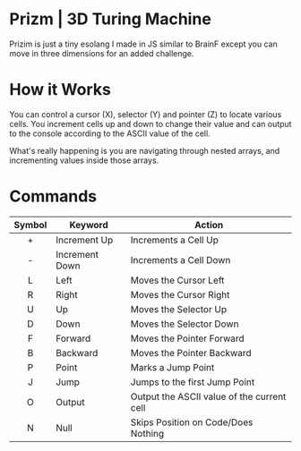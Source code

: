 # Prizm | 3D Turing Machine
Prizim is just a tiny esolang I made in JS similar to BrainF except you can move in three dimensions for an added challenge.

# How it Works
You can control a cursor (X), selector (Y) and pointer (Z) to locate various cells. You increment cells up and down to change their value and can output to the console according to the ASCII value of the cell.

What's really happening is you are navigating through nested arrays, and incrementing values inside those arrays.

# Commands
| Symbol | Keyword | Action |
| :----: | ------- | ------ |
| +      | Increment Up | Increments a Cell Up |
| -      | Increment Down | Increments a Cell Down |
| L      | Left | Moves the Cursor Left |
| R      | Right | Moves the Cursor Right |
| U      | Up | Moves the Selector Up |
| D      | Down | Moves the Selector Down |
| F      | Forward | Moves the Pointer Forward |
| B      | Backward | Moves the Pointer Backward |
| P      | Point | Marks a Jump Point |
| J      | Jump | Jumps to the first Jump Point |
| O      | Output | Output the ASCII value of the current cell |
| N      | Null | Skips Position on Code/Does Nothing |
